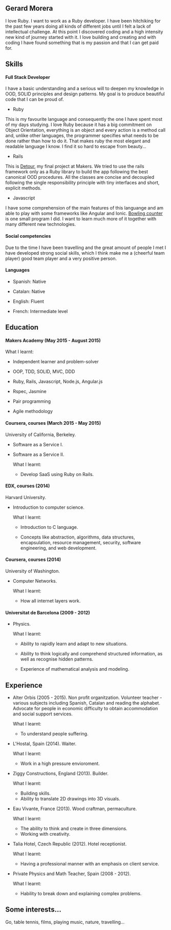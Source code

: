 ## Gerard Morera

I love Ruby. I want to work as a Ruby developer. I have been hitchiking for the past few years doing all kinds of different jobs until I felt a lack of intellectual challenge. At this point I discovered coding and a high intensity new kind of journey started with it. I love building and creating and with coding I have found something that is my passion and that I can get paid for.

## Skills

#### Full Stack Developer

I have a basic understanding and a serious will to deepen my knowledge in OOD, SOLID principles and design patterns. My goal is to produce beautiful code that I can be proud of.
 
- Ruby

This is my favourite language and consequently the one I have spent most of my days studying. I love Ruby because it has a big commitment on Object Orientation, everything is an object and every action is a method call and, unlike other languages, the programmer specifies what needs to be done rather than how to do it. That makes ruby the most elegant and readable language I know. I find it so hard to escape from beauty...

- Rails

This is [Detour](https://github.com/zeus-org/detour-rails), my final project at Makers. We tried to use the rails framework only as a Ruby library to build the app following the best canonical OOD procedures. All the classes are concise and decoupled following the single responsibility principle with tiny interfaces and short, explicit methods.

- Javascript 

I have some comprehension of the main features of this languange and am able to play with some frameworks like Angular and Ionic. [Bowling counter](https://github.com/gerard-morera/bowling-challenge) is one small program I did. I want to learn much more of it together with many different new technologies.

#### Social competencies
Due to the time I have been travelling and the great amount of people I met I have developed strong social skills, which I think make me a (cheerful team player) good team player and a very positive person.

#### Languages

- Spanish: Native

- Catalan: Native
 
- English: Fluent
 
- French:  Intermediate level

## Education

#### Makers Academy (May 2015 - August 2015)

  What I learnt:
  
   - Independent learner and problem-solver
   
   - OOP, TDD, SOLID, MVC, DDD
   
   - Ruby, Rails, Javascript, Node.js, Angular.js
   
   - Rspec, Jasmine
   
   - Pair programming
   
   - Agile methodology

#### Coursera, courses (March 2015 - May 2015)
University of California, Berkeley.

- Software as a Service I.

- Software as a Service II.

  What I learnt:

   - Develop SaaS using Ruby on Rails.
 
#### EDX, courses (2014)
Harvard University.

- Introduction to computer science.

  What I learnt:
 
   - Introduction to C language.
 
   - Concepts like abstraction, algorithms, data structures, encapsulation, resource management, security,          software engineering, and web development.

#### Coursera, courses (2014)
University of Washington.
- Computer Networks.

  What I learnt:
   - How all internet layers work.

#### Universitat de Barcelona (2009 - 2012)
- Physics.

  What I learnt:
   - Ability to rapidly learn and adapt to new situations.
 
   - Ability to think logically and comprehend structured information, as well as recognise hidden patterns.
 
   - Experience of mathematical analysis and modeling.

## Experience

- Alter Orbis (2005 - 2015). Non profit organitzation.
  Volunteer teacher - various subjects including Spanish, Catalan and reading the alphabet. 
  Advocate for people in economic difficulty to obtain accommodation and social support services.

  What I learnt:
   - To understand people suffering.

- L'Hostal, Spain (2014). Waiter.

  What I learnt:
   - Work in a high pressure envioroment.

- Ziggy Constructions, England (2013). Builder.
 
  What I learnt:
   - Building skills.
   - Ability to translate 2D drawings into 3D visuals. 

- Eau Vivante, France (2013).  Wood craftman, permaculture.

  What I learnt:

  - The ability to think and create in three dimensions.
  - Working with creativity.

- Talia Hotel, Czech Republic (2012). Hotel receptionist. 

  What I learnt:
   - Having a professional manner with an emphasis on client service.

- Private Physics and Math Teacher, Spain (2008 - 2012).

   What I learnt:
    - Hability to break down and explaining complex problems.
  
 ## Some interests...
 
 Go, table tennis, films, playing music, nature, travelling...


